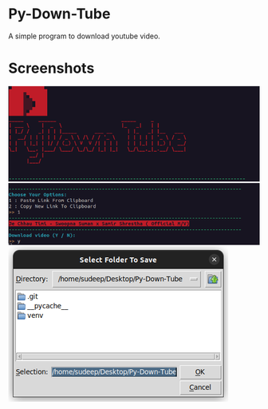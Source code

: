 # Py-Down-Tube
A simple program to download youtube video.
# Screenshots
<img src="img/001.png" alt="pydowntube-logo" title="logo for pydowntube">
<img src="img/002.png" alt="pydowntube-logo" title="logo for pydowntube">
<img src="img/003.png" alt="pydowntube-logo" title="logo for pydowntube">
